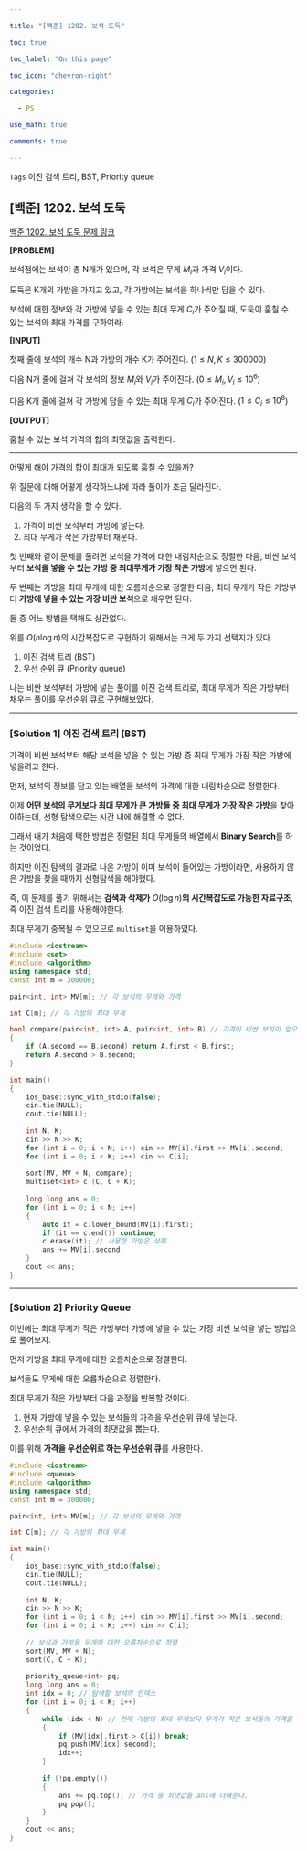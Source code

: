 ```yaml
---

title: "[백준] 1202. 보석 도둑"

toc: true

toc_label: "On this page"

toc_icon: "chevron-right"

categories:

  - PS

use_math: true

comments: true

---
```


`Tags` 이진 검색 트리, BST, Priority queue

## [백준] 1202. 보석 도둑

[백준 1202. 보석 도둑 문제 링크](https://www.acmicpc.net/problem/1202)

**[PROBLEM]**

보석점에는 보석이 총 N개가 있으며, 각 보석은 무게 $M_i$과 가격 $V_i$이다.

도둑은 K개의 가방을 가지고 있고, 각 가방에는 보석을 하나씩만 담을 수 있다.

보석에 대한 정보와 각 가방에 넣을 수 있는 최대 무게 $C_i$가 주어질 때, 도둑이 훔칠 수 있는 보석의 최대 가격를 구하여라.

**[INPUT]**

첫째 줄에 보석의 개수 N과 가방의 개수 K가 주어진다. ($1 \leq N, K \leq 300000$)

다음 N개 줄에 걸쳐 각 보석의 정보 $M_i$와 $V_i$가 주어진다. ($0 \leq M_i, V_i \leq 10^6$)

다음 K개 줄에 걸쳐 각 가방에 담을 수 있는 최대    무게 $C_i$가 주어진다. ($1 \leq C_i \leq 10^8$)

**[OUTPUT]**

훔칠 수 있는 보석 가격의 합의 최댓값을 출력한다.

---

어떻게 해야 가격의 합이 최대가 되도록 훔칠 수 있을까?

위 질문에 대해 어떻게 생각하느냐에 따라 풀이가 조금 달라진다.

다음의 두 가지 생각을 할 수 있다.

1. 가격이 비싼 보석부터 가방에 넣는다.
2. 최대 무게가 작은 가방부터 채운다.

첫 번째와 같이 문제를 풀려면 보석을 가격에 대한 내림차순으로 정렬한 다음, 비싼 보석부터 **보석을 넣을 수 있는 가방 중 최대무게가 가장 작은 가방**에 넣으면 된다.

두 번째는 가방을 최대 무게에 대한 오름차순으로 정렬한 다음, 최대 무게가 작은 가방부터 **가방에 넣을 수 있는 가장 비싼 보석**으로 채우면 된다.

둘 중 어느 방법을 택해도 상관없다.

위를 $O(n \log n)$의 시간복잡도로 구현하기 위해서는 크게 두 가지 선택지가 있다.

1. 이진 검색 트리 (BST)
2. 우선 순위 큐 (Priority queue)

나는 비싼 보석부터 가방에 넣는 풀이를 이진 검색 트리로, 최대 무게가 작은 가방부터 채우는 풀이를 우선순위 큐로 구현해보았다.

---

### [Solution 1] 이진 검색 트리 (BST)

가격이 비싼 보석부터 해당 보석을 넣을 수 있는 가방 중 최대 무게가 가장 작은 가방에 넣을려고 한다.

먼저, 보석의 정보를 담고 있는 배열을 보석의 가격에 대한 내림차순으로 정렬한다.

이제 **어떤 보석의 무게보다 최대 무게가 큰 가방들 중 최대 무게가 가장 작은 가방**을 찾아야하는데, 선형 탐색으로는 시간 내에 해결할 수 없다.

그래서 내가 처음에 택한 방법은 정렬된 최대 무게들의 배열에서 **Binary Search**를 하는 것이었다.

하지만 이진 탐색의 결과로 나온 가방이 이미 보석이 들어있는 가방이라면, 사용하지 않은 가방을 찾을 때까지 선형탐색을 해야했다.

즉, 이 문제를 풀기 위해서는 **검색과 삭제가** $O(\log n)$**의 시간복잡도로 가능한 자료구조**, 즉 이진 검색 트리를 사용해야한다.

최대 무게가 중복될 수 있으므로 `multiset`을 이용하였다.

```cpp
#include <iostream>
#include <set>
#include <algorithm>
using namespace std;
const int m = 300000;

pair<int, int> MV[m]; // 각 보석의 무게와 가격

int C[m]; // 각 가방의 최대 무게

bool compare(pair<int, int> A, pair<int, int> B) // 가격이 비싼 보석이 앞으로 오도록 정렬
{
    if (A.second == B.second) return A.first < B.first;
    return A.second > B.second;
}

int main()
{
    ios_base::sync_with_stdio(false);
    cin.tie(NULL);
    cout.tie(NULL);
    
    int N, K;
    cin >> N >> K;
    for (int i = 0; i < N; i++) cin >> MV[i].first >> MV[i].second;
    for (int i = 0; i < K; i++) cin >> C[i];
    
    sort(MV, MV + N, compare);
    multiset<int> c (C, C + K);
    
    long long ans = 0;
    for (int i = 0; i < N; i++)
    {
        auto it = c.lower_bound(MV[i].first);
        if (it == c.end()) continue;
        c.erase(it); // 사용한 가방은 삭제
        ans += MV[i].second;
    }
    cout << ans;
}
```

---

### [Solution 2] Priority Queue

이번에는 최대 무게가 작은 가방부터 가방에 넣을 수 있는 가장 비싼 보석을 넣는 방법으로 풀어보자.

먼저 가방을 최대 무게에 대한 오름차순으로 정렬한다.

보석들도 무게에 대한 오름차순으로 정렬한다.

최대 무게가 작은 가방부터 다음 과정을 반복할 것이다.

1. 현재 가방에 넣을 수 있는 보석들의 가격을 우선순위 큐에 넣는다.
2. 우선순위 큐에서 가격의 최댓값을 뽑는다.

이를 위해 **가격을 우선순위로 하는 우선순위 큐**를 사용한다.

```cpp
#include <iostream>
#include <queue>
#include <algorithm>
using namespace std;
const int m = 300000;

pair<int, int> MV[m]; // 각 보석의 무게와 가격

int C[m]; // 각 가방의 최대 무게

int main()
{
    ios_base::sync_with_stdio(false);
    cin.tie(NULL);
    cout.tie(NULL);
    
    int N, K;
    cin >> N >> K;
    for (int i = 0; i < N; i++) cin >> MV[i].first >> MV[i].second;
    for (int i = 0; i < K; i++) cin >> C[i];
    
    // 보석과 가방을 무게에 대한 오름차순으로 정렬
    sort(MV, MV + N);
    sort(C, C + K);
    
    priority_queue<int> pq;
    long long ans = 0;
    int idx = 0; // 탐색할 보석의 인덱스
    for (int i = 0; i < K; i++)
    {
        while (idx < N) // 현재 가방의 최대 무게보다 무게가 작은 보석들의 가격을 우선순위 큐에 push
        {
            if (MV[idx].first > C[i]) break;
            pq.push(MV[idx].second);
            idx++;
        }
        
        if (!pq.empty())
        {
            ans += pq.top(); // 가격 중 최댓값을 ans에 더해준다.
            pq.pop();
        }
    }
    cout << ans;
}
```







